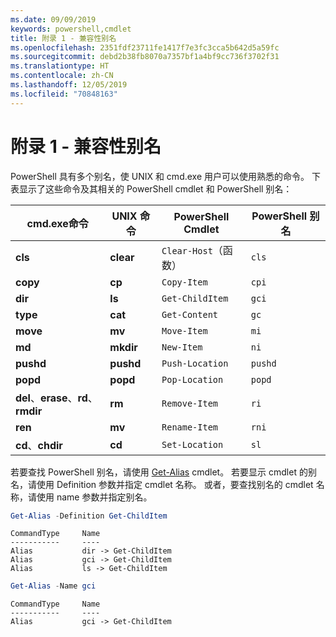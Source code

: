```yaml
---
ms.date: 09/09/2019
keywords: powershell,cmdlet
title: 附录 1 - 兼容性别名
ms.openlocfilehash: 2351fdf23711fe1417f7e3fc3cca5b642d5a59fc
ms.sourcegitcommit: debd2b38fb8070a7357bf1a4bf9cc736f3702f31
ms.translationtype: HT
ms.contentlocale: zh-CN
ms.lasthandoff: 12/05/2019
ms.locfileid: "70848163"
---
```

# <a name="appendix-1---compatibility-aliases"></a>附录 1 - 兼容性别名

PowerShell 具有多个别名，使 UNIX  和 cmd.exe  用户可以使用熟悉的命令。
下表显示了这些命令及其相关的 PowerShell cmdlet 和 PowerShell 别名：

|cmd.exe命令|UNIX 命令|PowerShell Cmdlet|PowerShell 别名|
|---------------|----------------|--------------|------------|
|**cls**|**clear**|`Clear-Host`（函数）|`cls`|
|**copy**|**cp**|`Copy-Item`|`cpi`|
|**dir**|**ls**|`Get-ChildItem`|`gci`|
|**type**|**cat**|`Get-Content`|`gc`|
|**move**|**mv**|`Move-Item`|`mi`|
|**md**|**mkdir**|`New-Item`|`ni`|
|**pushd**|**pushd**|`Push-Location`|`pushd`|
|**popd**|**popd**|`Pop-Location`|`popd`|
|**del**、**erase**、**rd**、**rmdir**|**rm**|`Remove-Item`|`ri`|
|**ren**|**mv**|`Rename-Item`|`rni`|
|**cd**、**chdir**|**cd**|`Set-Location`|`sl`|

若要查找 PowerShell 别名，请使用 [Get-Alias](/powershell/module/Microsoft.PowerShell.Utility/Get-Alias) cmdlet。 若要显示 cmdlet 的别名，请使用 Definition  参数并指定 cmdlet 名称。
或者，要查找别名的 cmdlet 名称，请使用 name  参数并指定别名。

```powershell
Get-Alias -Definition Get-ChildItem
```

```Output
CommandType     Name
-----------     ----
Alias           dir -> Get-ChildItem
Alias           gci -> Get-ChildItem
Alias           ls -> Get-ChildItem
```

```powershell
Get-Alias -Name gci
```

```Output
CommandType     Name
-----------     ----
Alias           gci -> Get-ChildItem
```
